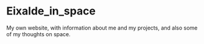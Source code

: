 # Eixalde_in_space
My own website, with information about me and my projects, and also some of my thoughts on space.
